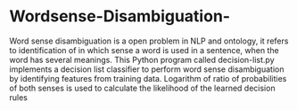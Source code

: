 # Wordsense-Disambiguation-
Word sense disambiguation is a open problem in NLP and ontology, it refers to identification of in which sense a word is used in a sentence, when the word has several meanings. This Python program called decision-list.py implements a decision list classifier to perform word sense disambiguation by identifying features from training data. Logarithm of ratio of probabilities of both senses is used to calculate the likelihood of the learned decision rules
